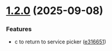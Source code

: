# [1.2.0](https://github.com/benjaminsanborn/psq/compare/v1.1.1...v1.2.0) (2025-09-08)


### Features

* c to return to service picker ([e316651](https://github.com/benjaminsanborn/psq/commit/e316651a3f9f3c6a30cad095c79dd31c7853dfe7))
